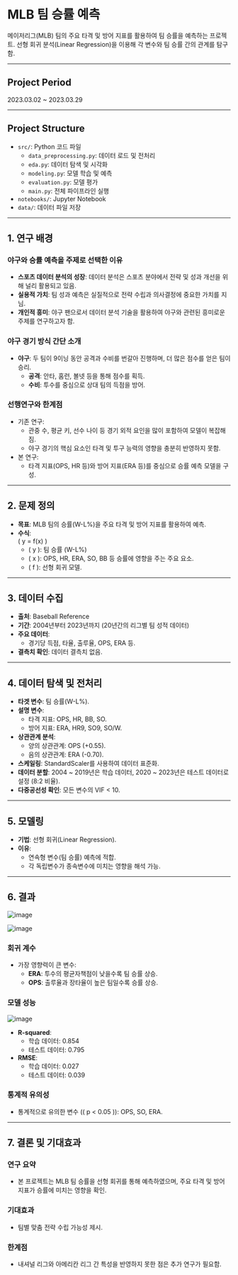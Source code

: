 # MLB 팀 승률 예측

메이저리그(MLB) 팀의 주요 타격 및 방어 지표를 활용하여 팀 승률을 예측하는 프로젝트. 선형 회귀 분석(Linear Regression)을 이용해 각 변수와 팀 승률 간의 관계를 탐구함.

---
## Project Period
2023.03.02 ~ 2023.03.29

---
## Project Structure
- `src/`: Python 코드 파일
  - `data_preprocessing.py`: 데이터 로드 및 전처리
  - `eda.py`: 데이터 탐색 및 시각화
  - `modeling.py`: 모델 학습 및 예측
  - `evaluation.py`: 모델 평가
  - `main.py`: 전체 파이프라인 실행
- `notebooks/`: Jupyter Notebook
- `data/`: 데이터 파일 저장
---


## 1. 연구 배경
### 야구와 승률 예측을 주제로 선택한 이유
- **스포츠 데이터 분석의 성장**: 데이터 분석은 스포츠 분야에서 전략 및 성과 개선을 위해 널리 활용되고 있음.
- **실용적 가치**: 팀 성과 예측은 실질적으로 전략 수립과 의사결정에 중요한 가치를 지님.
- **개인적 흥미**: 야구 팬으로서 데이터 분석 기술을 활용하여 야구와 관련된 흥미로운 주제를 연구하고자 함.

### 야구 경기 방식 간단 소개
- **야구**: 두 팀이 9이닝 동안 공격과 수비를 번갈아 진행하며, 더 많은 점수를 얻은 팀이 승리.
  - **공격**: 안타, 홈런, 볼넷 등을 통해 점수를 획득.
  - **수비**: 투수를 중심으로 상대 팀의 득점을 방어.

### 선행연구와 한계점
- 기존 연구:
  - 관중 수, 평균 키, 선수 나이 등 경기 외적 요인을 많이 포함하여 모델이 복잡해짐.
  - 야구 경기의 핵심 요소인 타격 및 투구 능력의 영향을 충분히 반영하지 못함.
- 본 연구:
  - 타격 지표(OPS, HR 등)와 방어 지표(ERA 등)를 중심으로 승률 예측 모델을 구성.

---

## 2. 문제 정의
- **목표**: MLB 팀의 승률(W-L%)을 주요 타격 및 방어 지표를 활용하여 예측.
- **수식**:  
  \( y = f(x) \)
  - \( y \): 팀 승률 (W-L%)
  - \( x \): OPS, HR, ERA, SO, BB 등 승률에 영향을 주는 주요 요소.
  - \( f \): 선형 회귀 모델.

---

## 3. 데이터 수집
- **출처**: Baseball Reference
- **기간**: 2004년부터 2023년까지 (20년간의 리그별 팀 성적 데이터)
- **주요 데이터**:
  - 경기당 득점, 타율, 출루율, OPS, ERA 등.
- **결측치 확인**: 데이터 결측치 없음.

---

## 4. 데이터 탐색 및 전처리
- **타겟 변수**: 팀 승률(W-L%).
- **설명 변수**:
  - 타격 지표: OPS, HR, BB, SO.
  - 방어 지표: ERA, HR9, SO9, SO/W.
- **상관관계 분석**:
  - 양의 상관관계: OPS (+0.55).
  - 음의 상관관계: ERA (-0.70).
- **스케일링**: StandardScaler를 사용하여 데이터 표준화.
- **데이터 분할**: 2004 ~ 2019년은 학습 데이터, 2020 ~ 2023년은 테스트 데이터로 설정 (8:2 비율).
- **다중공선성 확인**: 모든 변수의 VIF < 10.

---

## 5. 모델링
- **기법**: 선형 회귀(Linear Regression).
- **이유**:
  - 연속형 변수(팀 승률) 예측에 적합.
  - 각 독립변수가 종속변수에 미치는 영향을 해석 가능.

---

## 6. 결과
![image](https://github.com/user-attachments/assets/a7094a49-1bce-4d06-b00e-7619bb24dd45)

![image](https://github.com/user-attachments/assets/489feb04-3616-4687-9273-88d326aae791)

### 회귀 계수
- 가장 영향력이 큰 변수:
  - **ERA**: 투수의 평균자책점이 낮을수록 팀 승률 상승.
  - **OPS**: 출루율과 장타율이 높은 팀일수록 승률 상승.

### 모델 성능
![image](https://github.com/user-attachments/assets/34e2ecb2-7148-4b1a-83e5-2379adc28c44)

- **R-squared**:
  - 학습 데이터: 0.854
  - 테스트 데이터: 0.795
- **RMSE**:
  - 학습 데이터: 0.027
  - 테스트 데이터: 0.039

### 통계적 유의성
- 통계적으로 유의한 변수 (\( p < 0.05 \)): OPS, SO, ERA.

---

## 7. 결론 및 기대효과
### 연구 요약
- 본 프로젝트는 MLB 팀 승률을 선형 회귀를 통해 예측하였으며, 주요 타격 및 방어 지표가 승률에 미치는 영향을 확인.

### 기대효과
- 팀별 맞춤 전략 수립 가능성 제시.

### 한계점
- 내셔널 리그와 아메리칸 리그 간 특성을 반영하지 못한 점은 추가 연구가 필요함.

